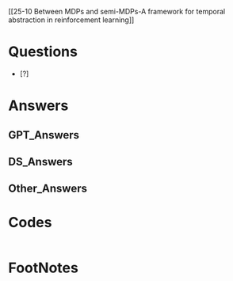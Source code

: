 [[25-10 Between MDPs and semi-MDPs-A framework for temporal abstraction in reinforcement learning]]

# Questions

- [?] 


# Answers

## GPT_Answers


## DS_Answers


## Other_Answers


# Codes

```python

```


# FootNotes
